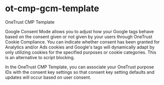 # ot-cmp-gcm-template
OneTrust CMP Template

Google Consent Mode allows you to adjust how your Google tags behave based on the consent given or not given by your users through OneTrust Cookie Compliance. You can indicate whether consent has been granted for Analytics and/or Ads cookies and Google's tags will dynamically adapt by only utilizing cookies for the specified purposes or cookie categories. This is an alternative to script blocking.

In the OneTrust CMP Template, you can associate your OneTrust purpose IDs with the consent key settings so that consent key setting defaults and updates will occur based on user consent.
